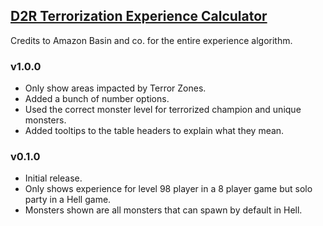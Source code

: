 ## [D2R Terrorization Experience Calculator](https://warren1001.github.io/Exp_Calculator/)

Credits to Amazon Basin and co. for the entire experience algorithm.

### v1.0.0
- Only show areas impacted by Terror Zones.
- Added a bunch of number options.
- Used the correct monster level for terrorized champion and unique monsters.
- Added tooltips to the table headers to explain what they mean.

### v0.1.0
- Initial release.
- Only shows experience for level 98 player in a 8 player game but solo party in a Hell game.
- Monsters shown are all monsters that can spawn by default in Hell.
